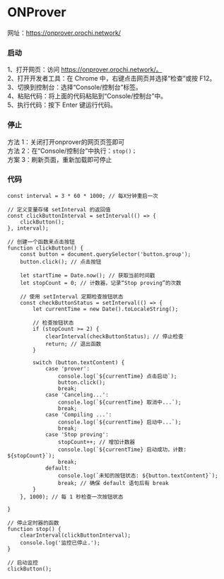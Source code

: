 # ONProver
网址：https://onprover.orochi.network/

### 启动

1、打开网页：访问 https://onprover.orochi.network/。<br/>
2、打开开发者工具：在 Chrome 中，右键点击网页并选择“检查”或按 F12。<br/>
3、切换到控制台：选择“Console/控制台”标签。<br/>
4、粘贴代码：将上面的代码粘贴到“Console/控制台”中。<br/>
5、执行代码：按下 Enter 键运行代码。<br/>

### 停止
方法 1：关闭打开onprover的网页页签即可<br/>
方法 2：在“Console/控制台”中执行：`stop()；`<br/>
方案 3：刷新页面，重新加载即可停止<br/>


### 代码
```
const interval = 3 * 60 * 1000; // 每X分钟重启一次

// 定义变量存储 setInterval 的返回值
const clickButtonInterval = setInterval(() => {
    clickButton();
}, interval);

// 创建一个函数来点击按钮
function clickButton() {
    const button = document.querySelector('button.group');
    button.click(); // 点击按钮

    let startTime = Date.now(); // 获取当前时间戳
    let stopCount = 0; // 计数器，记录“Stop proving”的次数

    // 使用 setInterval 定期检查按钮状态
    const checkButtonStatus = setInterval(() => {
        let currentTime = new Date().toLocaleString();

        // 检查按钮状态
        if (stopCount >= 2) {
            clearInterval(checkButtonStatus); // 停止检查
            return; // 退出函数
        }

        switch (button.textContent) {
            case 'prover':
                console.log(`${currentTime} 点击启动`);
                button.click();
                break;
            case 'Canceling...':
                console.log(`${currentTime} 取消中...`);
                break;
            case 'Compiling ...':
                console.log(`${currentTime} 启动中...`);
                break;
            case 'Stop proving':
                stopCount++; // 增加计数器
                console.log(`${currentTime} 启动成功，计数: ${stopCount}`);
                break;
            default:
                console.log(`未知的按钮状态: ${button.textContent}`);
                break; // 确保 default 语句后有 break
        }
    }, 1000); // 每 1 秒检查一次按钮状态

}

// 停止定时器的函数
function stop() {
    clearInterval(clickButtonInterval);
    console.log('监控已停止.');
}

// 启动监控
clickButton();
```
